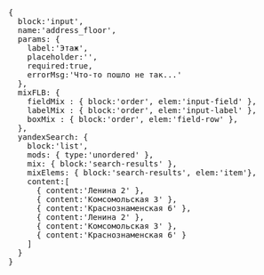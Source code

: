 <pre>
{
  block:'input',
  name:'address_floor',
  params: {
    label:'Этаж',
    placeholder:'',
    required:true,
    errorMsg:'Что-то пошло не так...'
  },
  mixFLB: {
    fieldMix : { block:'order', elem:'input-field' },
    labelMix : { block:'order', elem:'input-label' },
    boxMix : { block:'order', elem:'field-row' },
  },
  yandexSearch: {
    block:'list',
    mods: { type:'unordered' },
    mix: { block:'search-results' },
    mixElems: { block:'search-results', elem:'item'},
    content:[
      { content:'Ленина 2' },
      { content:'Комсомольская 3' },
      { content:'Краснознаменская 6' },
      { content:'Ленина 2' },
      { content:'Комсомольская 3' },
      { content:'Краснознаменская 6' }
    ]
  }
}                                                                                                                                                                                                                                                                                                                                                    
</pre>